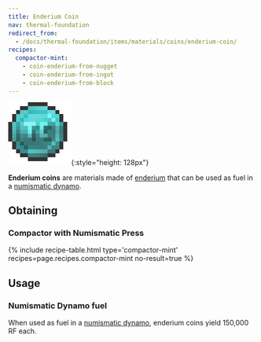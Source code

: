 ```yaml
---
title: Enderium Coin
nav: thermal-foundation
redirect_from:
  - /docs/thermal-foundation/items/materials/coins/enderium-coin/
recipes:
  compactor-mint:
    - coin-enderium-from-nugget
    - coin-enderium-from-ingot
    - coin-enderium-from-block
---
```


![Enderium coin](/assets/images/thermal-foundation/coin-enderium.png){:style="height: 128px"}


**Enderium coins** are materials made of [enderium](/docs/enderium-ingot/) that
can be used as fuel in a [numismatic dynamo](/docs/numismatic-dynamo/).


Obtaining
---------

### Compactor with Numismatic Press
{% include recipe-table.html type='compactor-mint' recipes=page.recipes.compactor-mint no-result=true %}


Usage
-----

### Numismatic Dynamo fuel
When used as fuel in a [numismatic dynamo](/docs/numismatic-dynamo/), enderium
coins yield 150,000 RF each.

